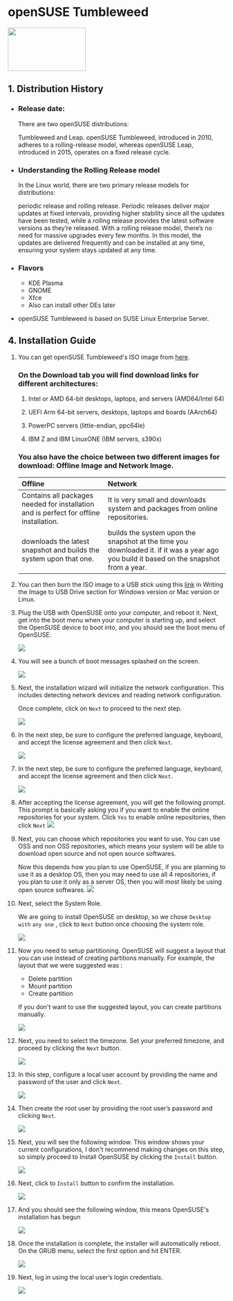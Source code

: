 # openSUSE Tumbleweed

<img src="./images/OpenSUSE_Tumbleweed_green_logo.svg.png"  width="180" height="100">

## 1. Distribution History

* ### Release date:
    There are two openSUSE distributions: 
    
    Tumbleweed and Leap. openSUSE Tumbleweed, introduced in 2010, adheres to a rolling-release model, whereas openSUSE Leap, introduced in 2015, operates on a fixed release cycle.

* ###  Understanding the Rolling Release model

    In the Linux world, there are two primary release models for distributions:
    
     periodic release and rolling release. Periodic releases deliver major updates at fixed intervals, providing higher stability since all the updates have been tested, while a rolling release provides the latest software versions as they’re released. With a rolling release model, there’s no need for massive upgrades every few months. In this model, the updates are delivered frequently and can be installed at any time, ensuring your system stays updated at any time.

* ### Flavors
    * KDE Plasma
    * GNOME
    * Xfce
    * Also can install other DEs later
*  openSUSE Tumbleweed is based on SUSE Linux Enterprise Server.



## 4. Installation Guide

1. You can get openSUSE Tumbleweed's ISO image from [here](https://get.opensuse.org/tumbleweed/).

   ### On the Download tab you will find download links for different architectures:

   1. Intel or AMD 64-bit desktops, laptops, and servers (AMD64/Intel 64)

   2. UEFI Arm 64-bit servers, desktops, laptops and boards (AArch64)

   3. PowerPC servers (little-endian, ppc64le)

   4. IBM Z and IBM LinuxONE (IBM servers, s390x)

   ### You also have the choice between two different images for download: Offline Image and Network Image.

   | Offline                                                                                | Network                                                                                                                                 |
   | :------------------------------------------------------------------------------------- | :-------------------------------------------------------------------------------------------------------------------------------------- |
   | Contains all packages needed for installation and is perfect for offline installation. | It is very small and downloads system and packages from online repositories.                                                            |
   | downloads the latest snapshot and builds the system upon that one.                     | builds the system upon the snapshot at the time you downloaded it. if it was a year ago you build it based on the snapshot from a year. |

2. You can then burn the ISO image to a USB stick using this [link](https://cubiclenate.com/linux/opensuse/basic-installation-guide/) in Writing the Image to USB Drive
   section for Windows version or Mac version or Linux.
3. Plug the USB with OpenSUSE onto your computer, and reboot it. Next, get into the boot menu when your computer is starting up, and select the OpenSUSE device to boot into, and you should see the boot menu of OpenSUSE.

   <img src="./images/Choose-OpenSUSE-TumbleWeed-Installation-768x576.png">

4. You will see a bunch of boot messages splashed on the screen.

    <img src="./images/OpenSUSE-TumbleWeed-Booting-768x507.png">

5. Next, the installation wizard will initialize the network configuration. This includes detecting network devices and reading network configuration.

   Once complete, click on `Next` to proceed to the next step.

   <img src="./images/OpenSUSE-Network-Initialization-768x580.png">

6. In the next step, be sure to configure the preferred language, keyboard, and accept the license agreement and then click `Next`.

    <img src="./images/OpenSUSE-Network-Initialization-768x580.png">

7. In the next step, be sure to configure the preferred language, keyboard, and accept the license agreement and then click `Next`.

    <img src="./images/OpenSUSE-Language-and-Keyboard-768x578.png">

8. After accepting the license agreement, you will get the following prompt. This prompt is basically asking you if you want to enable the online repositories for your system. Click `Yes` to enable online repositories, then click `Next`
   <img src="./images/OpenSUSE-Online-Repositories-768x565.png">

9. Next, you can choose which repositories you want to use. You can use OSS and non OSS repositories, which means your system will be able to download open source and not open source softwares.

   Now this depends how you plan to use OpenSUSE, if you are planning to use it as a desktop OS, then you may need to use all 4 repositories, if you plan to use it only as a server OS, then you will most likely be using open source softwares.
   <img src="./images/Choose-OpenSUSE-Repositories-768x572.png">

10. Next, select the System Role.

    We are going to install OpenSUSE on desktop, so we chose `Desktop with` `any one` , click to `Next` button once choosing the system role.

    <img src="./images/Choose-OpenSUSE-Roles-768x567.png">

11. Now you need to setup partitioning. OpenSUSE will suggest a layout that you can use instead of creating partitions manually. For example, the layout that we were suggested was :

    - Delete partition
    - Mount partition
    - Create partition

    If you don't want to use the suggested layout, you can create partitions manually.

    <img src="./images/OpenSUSE-Partitioning-768x578.png">

12. Next, you need to select the timezone. Set your preferred timezone, and proceed by clicking the `Next` button.

    <img src="./images/clock-and-timezone-opensuse-6.png">

13. In this step, configure a local user account by providing the name and password of the user and click `Next`.

    <img src="./images/OpenSUSE-Local-User-768x575.png">

14. Then create the root user by providing the root user’s password and clicking `Next`.

    <img src="./images/OpenSUSE-Root-Password-768x567.png">

15. Next, you will see the following window. This window shows your current configurations, I don't recommend making changes on this step, so simply proceed to Install OpenSUSE by clicking the `Install` button.

    <img src="./images/OpenSUSE-Installation-Settings-768x570.png">

16. Next, click to `Install` button to confirm the installation.

    <img src="./images/Install-OpenSUSE-TumbleWeed.png">

17. And you should see the following window, this means OpenSUSE's installation has begun

    <img src="./images/OpenSUSE-Installation-Progress-768x577.png">

18. Once the installation is complete, the installer will automatically reboot. On the GRUB menu, select the first option and hit ENTER.

    <img src="./images/OpenSUSE-TumbleWeed-Grub.png">

19. Next, log in using the local user’s login credentials.

    <img src="./images/OpenSUSE-TumbleWeed-Desktop-768x377.png">
